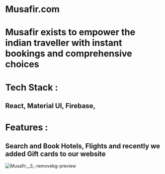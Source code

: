 <h1>Musafir.com</h1>

<h1>Musafir exists to empower the indian traveller with instant bookings and comprehensive choices</h1>

<h1>Tech Stack :</h1> <h2>React, Material UI, Firebase,</h2>

<h1>Features :</h1> <h2>Search and Book Hotels, Flights and recently we added Gift cards to our website</h2>

![Musafir__3_-removebg-preview](https://user-images.githubusercontent.com/64404614/213977407-c807bd52-7911-4981-a997-fe54f4b6ed5d.png)
